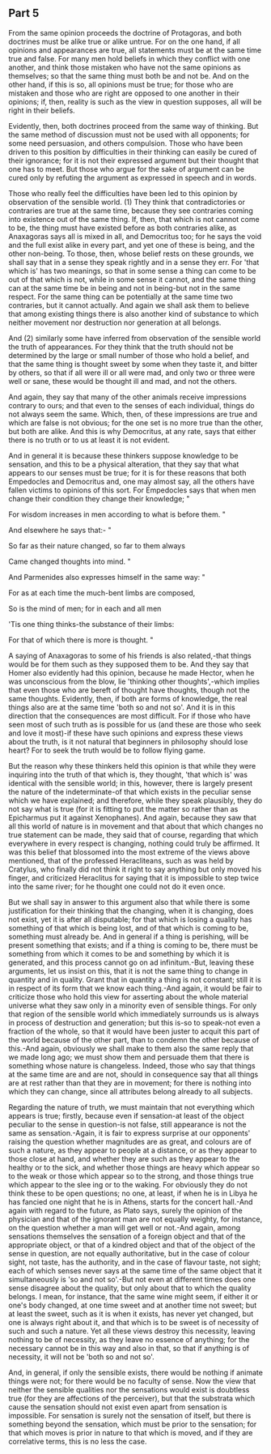 ## Part 5

From the same opinion proceeds the doctrine of Protagoras, and both doctrines must be alike true or alike untrue.
For on the one hand, if all opinions and appearances are true, all statements must be at the same time true and false.
For many men hold beliefs in which they conflict with one another, and think those mistaken who have not the same opinions as themselves; so that the same thing must both be and not be.
And on the other hand, if this is so, all opinions must be true; for those who are mistaken and those who are right are opposed to one another in their opinions; if, then, reality is such as the view in question supposes, all will be right in their beliefs.

Evidently, then, both doctrines proceed from the same way of thinking.
But the same method of discussion must not be used with all opponents; for some need persuasion, and others compulsion.
Those who have been driven to this position by difficulties in their thinking can easily be cured of their ignorance; for it is not their expressed argument but their thought that one has to meet.
But those who argue for the sake of argument can be cured only by refuting the argument as expressed in speech and in words.

Those who really feel the difficulties have been led to this opinion by observation of the sensible world.
(1) They think that contradictories or contraries are true at the same time, because they see contraries coming into existence out of the same thing.
If, then, that which is not cannot come to be, the thing must have existed before as both contraries alike, as Anaxagoras says all is mixed in all, and Democritus too; for he says the void and the full exist alike in every part, and yet one of these is being, and the other non-being.
To those, then, whose belief rests on these grounds, we shall say that in a sense they speak rightly and in a sense they err.
For 'that which is' has two meanings, so that in some sense a thing can come to be out of that which is not, while in some sense it cannot, and the same thing can at the same time be in being and not in being-but not in the same respect.
For the same thing can be potentially at the same time two contraries, but it cannot actually.
And again we shall ask them to believe that among existing things there is also another kind of substance to which neither movement nor destruction nor generation at all belongs.

And (2) similarly some have inferred from observation of the sensible world the truth of appearances.
For they think that the truth should not be determined by the large or small number of those who hold a belief, and that the same thing is thought sweet by some when they taste it, and bitter by others, so that if all were ill or all were mad, and only two or three were well or sane, these would be thought ill and mad, and not the others.

And again, they say that many of the other animals receive impressions contrary to ours; and that even to the senses of each individual, things do not always seem the same.
Which, then, of these impressions are true and which are false is not obvious; for the one set is no more true than the other, but both are alike.
And this is why Democritus, at any rate, says that either there is no truth or to us at least it is not evident.

And in general it is because these thinkers suppose knowledge to be sensation, and this to be a physical alteration, that they say that what appears to our senses must be true; for it is for these reasons that both Empedocles and Democritus and, one may almost say, all the others have fallen victims to opinions of this sort.
For Empedocles says that when men change their condition they change their knowledge; "

For wisdom increases in men according to what is before them. "

And elsewhere he says that:- "

So far as their nature changed, so far to them always

Came changed thoughts into mind. "

And Parmenides also expresses himself in the same way: "

For as at each time the much-bent limbs are composed,

So is the mind of men; for in each and all men

'Tis one thing thinks-the substance of their limbs:

For that of which there is more is thought. "

A saying of Anaxagoras to some of his friends is also related,-that things would be for them such as they supposed them to be.
And they say that Homer also evidently had this opinion, because he made Hector, when he was unconscious from the blow, lie 'thinking other thoughts',-which implies that even those who are bereft of thought have thoughts, though not the same thoughts.
Evidently, then, if both are forms of knowledge, the real things also are at the same time 'both so and not so'.
And it is in this direction that the consequences are most difficult.
For if those who have seen most of such truth as is possible for us (and these are those who seek and love it most)-if these have such opinions and express these views about the truth, is it not natural that beginners in philosophy should lose heart?
For to seek the truth would be to follow flying game.

But the reason why these thinkers held this opinion is that while they were inquiring into the truth of that which is, they thought, 'that which is' was identical with the sensible world; in this, however, there is largely present the nature of the indeterminate-of that which exists in the peculiar sense which we have explained; and therefore, while they speak plausibly, they do not say what is true (for it is fitting to put the matter so rather than as Epicharmus put it against Xenophanes).
And again, because they saw that all this world of nature is in movement and that about that which changes no true statement can be made, they said that of course, regarding that which everywhere in every respect is changing, nothing could truly be affirmed.
It was this belief that blossomed into the most extreme of the views above mentioned, that of the professed Heracliteans, such as was held by Cratylus, who finally did not think it right to say anything but only moved his finger, and criticized Heraclitus for saying that it is impossible to step twice into the same river; for he thought one could not do it even once.

But we shall say in answer to this argument also that while there is some justification for their thinking that the changing, when it is changing, does not exist, yet it is after all disputable; for that which is losing a quality has something of that which is being lost, and of that which is coming to be, something must already be.
And in general if a thing is perishing, will be present something that exists; and if a thing is coming to be, there must be something from which it comes to be and something by which it is generated, and this process cannot go on ad infinitum.-But, leaving these arguments, let us insist on this, that it is not the same thing to change in quantity and in quality.
Grant that in quantity a thing is not constant; still it is in respect of its form that we know each thing.-And again, it would be fair to criticize those who hold this view for asserting about the whole material universe what they saw only in a minority even of sensible things.
For only that region of the sensible world which immediately surrounds us is always in process of destruction and generation; but this is-so to speak-not even a fraction of the whole, so that it would have been juster to acquit this part of the world because of the other part, than to condemn the other because of this.-And again, obviously we shall make to them also the same reply that we made long ago; we must show them and persuade them that there is something whose nature is changeless.
Indeed, those who say that things at the same time are and are not, should in consequence say that all things are at rest rather than that they are in movement; for there is nothing into which they can change, since all attributes belong already to all subjects.

Regarding the nature of truth, we must maintain that not everything which appears is true; firstly, because even if sensation-at least of the object peculiar to the sense in question-is not false, still appearance is not the same as sensation.-Again, it is fair to express surprise at our opponents' raising the question whether magnitudes are as great, and colours are of such a nature, as they appear to people at a distance, or as they appear to those close at hand, and whether they are such as they appear to the healthy or to the sick, and whether those things are heavy which appear so to the weak or those which appear so to the strong, and those things true which appear to the slee ing or to the waking.
For obviously they do not think these to be open questions; no one, at least, if when he is in Libya he has fancied one night that he is in Athens, starts for the concert hall.-And again with regard to the future, as Plato says, surely the opinion of the physician and that of the ignorant man are not equally weighty, for instance, on the question whether a man will get well or not.-And again, among sensations themselves the sensation of a foreign object and that of the appropriate object, or that of a kindred object and that of the object of the sense in question, are not equally authoritative, but in the case of colour sight, not taste, has the authority, and in the case of flavour taste, not sight; each of which senses never says at the same time of the same object that it simultaneously is 'so and not so'.-But not even at different times does one sense disagree about the quality, but only about that to which the quality belongs.
I mean, for instance, that the same wine might seem, if either it or one's body changed, at one time sweet and at another time not sweet; but at least the sweet, such as it is when it exists, has never yet changed, but one is always right about it, and that which is to be sweet is of necessity of such and such a nature.
Yet all these views destroy this necessity, leaving nothing to be of necessity, as they leave no essence of anything; for the necessary cannot be in this way and also in that, so that if anything is of necessity, it will not be 'both so and not so'.

And, in general, if only the sensible exists, there would be nothing if animate things were not; for there would be no faculty of sense.
Now the view that neither the sensible qualities nor the sensations would exist is doubtless true (for they are affections of the perceiver), but that the substrata which cause the sensation should not exist even apart from sensation is impossible.
For sensation is surely not the sensation of itself, but there is something beyond the sensation, which must be prior to the sensation; for that which moves is prior in nature to that which is moved, and if they are correlative terms, this is no less the case.

